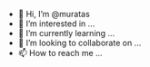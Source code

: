 - 👋 Hi, I’m @muratas
- 👀 I’m interested in ...
- 🌱 I’m currently learning ...
- 💞️ I’m looking to collaborate on ...
- 📫 How to reach me ...

<!---
muratas/muratas is a ✨ special ✨ repository because its `README.md` (this file) appears on your GitHub profile.
You can click the Preview link to take a look at your changes.
--->
